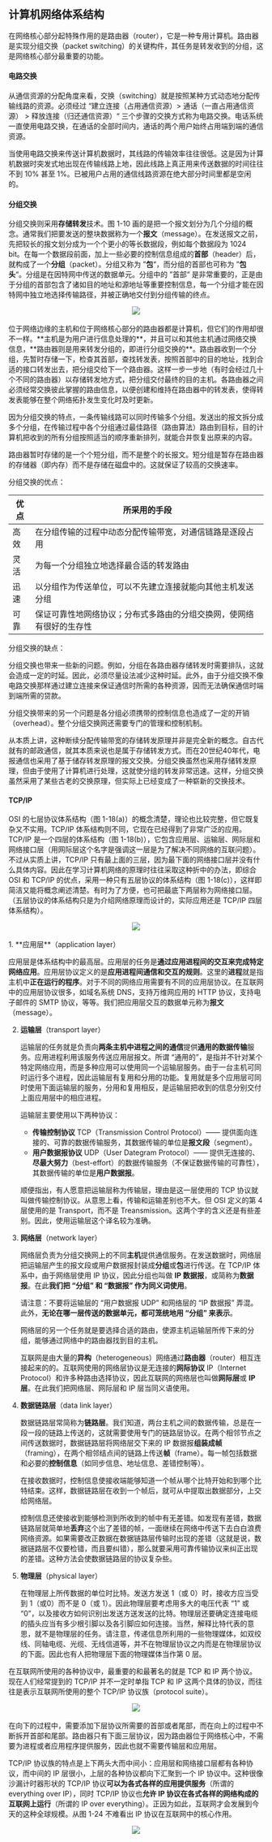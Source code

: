 ## 计算机网络体系结构

在网络核心部分起特殊作用的是路由器（router），它是一种专用计算机。路由器是实现分组交换（packet switching）的关键构件，其任务是转发收到的分组，这是网络核心部分最重要的功能。

#### 电路交换

从通信资源的分配角度来看，交换（switching）就是按照某种方式动态地分配传输线路的资源。必须经过 “建立连接（占用通信资源）> 通话（一直占用通信资源） > 释放连接（归还通信资源）“ 三个步骤的交换方式称为电路交换。电话系统一直使用电路交换，在通话的全部时间内，通话的两个用户始终占用端到端的通信资源。

当使用电路交换来传送计算机数据时，其线路的传输效率往往很低。这是因为计算机数据时突发式地出现在传输线路上地，因此线路上真正用来传送数据的时间往往不到 10% 甚至 1%。已被用户占用的通信线路资源在绝大部分时间里都是空闲的。



#### 分组交换

分组交换则采用**存储转发**技术。图 1-10 画的是把一个报文划分为几个分组的概念。通常我们把要发送的整块数据称为一个**报文**（message）。在发送报文之前，先把较长的报文划分成为一个个更小的等长数据段，例如每个数据段为 1024 bit。在每一个数据段前面，加上一些必要的控制信息组成的**首部**（header）后，就构成了一个**分组**（packet）。分组又称为 ”**包**“，而分组的首部也可称为 ”**包头**“。分组是在因特网中传送的数据单元。分组中的 ”首部“ 是非常重要的，正是由于分组的首部包含了诸如目的地址和源地址等重要控制信息，每一个分组才能在因特网中独立地选择传输路径，并被正确地交付到分组传输的终点。

<div align="center"> <img src="https://raw.githubusercontent.com/BufferedStream/cs-learning-notes/master/notes/images/%E8%AE%A1%E7%AE%97%E6%9C%BA%E7%BD%91%E7%BB%9C%E4%BD%93%E7%B3%BB%E7%BB%93%E6%9E%84-%E5%9B%BE1.png"/> </div><br>
位于网络边缘的主机和位于网络核心部分的路由器都是计算机，但它们的作用却很不一样。**主机是为用户进行信息处理的**，并且可以和其他主机通过网络交换信息，**路由器则是用来转发分组的，即进行分组交换的**。路由器收到一个分组，先暂时存储一下，检查其首部，查找转发表，按照首部中的目的地址，找到合适的接口转发出去，把分组交给下一个路由器。这样一步一步地（有时会经过几十个不同的路由器）以存储转发地方式，把分组交付最终的目的主机。各路由器之间必须经常交换彼此掌握的路由信息，以便创建和维持在路由器中的转发表，使得转发表能够在整个网络拓扑发生变化时及时更新。

因为分组交换的特点，一条传输线路可以同时传输多个分组。发送出的报文拆分成多个分组，在传输过程中各个分组通过最佳路径（路由算法）路由到目标，目的计算机把收到的所有分组按照适当的顺序重新排列，就能合并恢复出原来的内容。

路由器暂时存储的是一个个短分组，而不是整个的长报文。短分组是暂存在路由器的存储器（即内存）而不是存储在磁盘中的。这就保证了较高的交换速率。

分组交换的优点：

| 优点 | 所采用的手段                                                 |
| ---- | ------------------------------------------------------------ |
| 高效 | 在分组传输的过程中动态分配传输带宽，对通信链路是逐段占用     |
| 灵活 | 为每一个分组独立地选择最合适的转发路由                       |
| 迅速 | 以分组作为传送单位，可以不先建立连接就能向其他主机发送分组   |
| 可靠 | 保证可靠性地网络协议；分布式多路由的分组交换网，使网络有很好的生存性 |

分组交换的缺点：

分组交换也带来一些新的问题。例如，分组在各路由器存储转发时需要排队，这就会造成一定的时延。因此，必须尽量设法减少这种时延。此外，由于分组交换不像电路交换那样通过建立连接来保证通信时所需的各种资源，因而无法确保通信时端到端所需的贷款。

分组交换带来的另一个问题是各分组必须携带的控制信息也造成了一定的开销（overhead）。整个分组交换网还需要专门的管理和控制机制。

从本质上讲，这种断续分配传输带宽的存储转发原理并非是完全新的概念。自古代就有的邮政通信，就其本质来说也是属于存储转发方式。而在20世纪40年代，电报通信也采用了基于储存转发原理的报文交换。分组交换虽然也采用存储转发原理，但由于使用了计算机进行处理，这就使分组的转发非常迅速。这样，分组交换虽然采用了某些古老的交换原理，但实际上已经变成了一种崭新的交换技术。



#### TCP/IP

OSI 的七层协议体系结构（图 1-18(a)）的概念清楚，理论也比较完整，但它既复杂又不实用。TCP/IP 体系结构则不同，它现在已经得到了非常广泛的应用。TCP/IP 是一个四层的体系结构（图 1-18(b)），它包含应用层、运输层、网际层和网络接口层（用网际层这个名字是强调这一层是为了解决不同网络的互联问题）。不过从实质上讲，TCP/IP 只有最上面的三层，因为最下面的网络接口层并没有什么具体内容。因此在学习计算机网络的原理时往往采取这种折中的办法，即综合 OSI 和 TCP/IP 的优点，采用一种只有五层协议的体系结构（图 1-18(c)），这样即简洁又能将概念阐述清楚。有时为了方便，也可把最底下两层称为网络接口层。（五层协议的体系结构只是为介绍网络原理而设计的，实际应用还是 TCP/IP 四层体系结构）。

<div align="center"> <img src="https://raw.githubusercontent.com/BufferedStream/cs-learning-notes/master/notes/images/%E8%AE%A1%E7%AE%97%E6%9C%BA%E7%BD%91%E7%BB%9C%E4%BD%93%E7%B3%BB%E7%BB%93%E6%9E%84-%E5%9B%BE2.png"/> </div><br>
1. **应用层**（application layer）

   应用层是体系结构中的最高层。应用层的任务是**通过应用进程间的交互来完成特定网络应用**。应用层协议定义的是**应用进程间通信和交互的规则**。这里的**进程**就是指主机中**正在运行的程序**。对于不同的网络应用需要有不同的应用层协议。在互联网中的应用层协议很多，如域名系统 DNS，支持万维网应用的 HTTP 协议，支持电子邮件的 SMTP 协议，等等。我们把应用层交互的数据单元称为**报文**（message）。

2. **运输层**（transport layer）

   运输层的任务就是负责向**两条主机中进程之间的通信**提供**通用的数据传输**服务。应用进程利用该服务传送应用层报文。所谓 “通用的”，是指并不针对某个特定网络应用，而是多种应用可以使用同一个运输层服务。由于一台主机可同时运行多个进程，因此运输层有复用和分用的功能。复用就是多个应用层可同时使用下面运输层的服务，分用和复用相反，是运输层把收到的信息分别交付上面应用层中的相应进程。

   运输层主要使用以下两种协议：

   - **传输控制协议** TCP（Transmission Control Protocol）—— 提供面向连接的、可靠的数据传输服务，其数据传输的单位是**报文段**（segment）。
   - **用户数据报协议** UDP（User Dategram Protocol）—— 提供无连接的、**尽最大努力**（best-effort）的数据传输服务（不保证数据传输的可靠性），其数据传输的单位是**用户数据报**。

   顺便指出，有人愿意把运输层称为传输层，理由是这一层使用的 TCP 协议就叫做传输控制协议。从意思上看，传输和运输差别也不大。但 OSI 定义的第 4 层使用的是 Transport，而不是 Treansmission。这两个字的含义还是有些差别。因此，使用运输层这个译名较为准确。

3. **网络层**（network layer）

   网络层负责为分组交换网上的不同**主机**提供通信服务。在发送数据时，网络层把运输层产生的报文段或用户数据报封装成**分组**或**包**进行传送。在 TCP/IP 体系中，由于网络层使用 IP 协议，因此分组也叫做 **IP 数据报**，或简称为**数据报**。在此**我们把 “分组” 和 “数据报” 作为同义词使用**。

   请注意：不要将运输层的 “用户数据报 UDP” 和网络层的 “IP 数据报” 弄混。此外，**无论在哪一层传送的数据单元，都可笼统地用 “分组” 来表示**。

   网络层的另一个任务就是要选择合适的路由，使源主机运输层所传下来的分组，能够通过网络中的路由器找到目的主机。

   互联网是由大量的**异构**（heterogeneous）网络通过**路由器**（router）相互连接起来的的。互联网使用的网络层协议是无连接的**网际协议** IP（Internet Protocol）和许多种路由选择协议，因此互联网的网络层也叫做**网际层**或 **IP 层**。在此我们把网络层、网际层和 IP 层当同义语使用。

4. **数据链路层**（data link layer）

   数据链路层常简称为**链路层**。我们知道，两台主机之间的数据传输，总是在一段一段的链路上传送的，这就需要使用专门的链路层协议。在两个相邻节点之间传送数据时，数据链路层将网络层交下来的 IP 数据报**组装成帧**（framing），在两个相邻结点间的链路上传送**帧**（frame）。每一帧包括数据和必要的**控制信息**（如同步信息、地址信息、差错控制等）。

   在接收数据时，控制信息使接收端能够知道一个帧从哪个比特开始和到哪个比特结束。这样，数据链路层在收到一个帧后，就可从中提取出数据部分，上交给网络层。

   控制信息还使接收到能够检测到所收到的帧中有无差错。如发现有差错，数据链路层就简单地**丢弃**这个出了差错的帧，一面继续在网络中传送下去白白浪费网络资源。如果需要改正数据在数据链路层传输时出现的差错（这就是说，数据链路层不仅要检错，而且要纠错），那么就要采用可靠传输协议来纠正出现的差错。这种方法会使数据链路层的协议复杂些。

5. **物理层**（physical layer）

   在物理层上所传数据的单位时比特。发送方发送 1（或 0）时，接收方应当受到 1（或0）而不是 0（或 1）。因此物理层要考虑用多大的电压代表 “1” 或 “0”，以及接收方如何识别出发送方送发送的比特。物理层还要确定连接电缆的插头应当有多少根引脚以及各引脚应如何连接。当然，解释比特代表的意思，就不是物理层的任务。请注意，传递信息所利用的一些物理媒体，如双绞线、同轴电缆、光缆、无线信道等，并不在物理层协议之内而是在物理层协议的下面。因此也有人把物理层下面的物理媒体当作第 0 层。

   

在互联网所使用的各种协议中，最重要的和最著名的就是 TCP 和 IP 两个协议。现在人们经常提到的 TCP/IP 并不一定时单指 TCP 和 IP 这两个具体的协议，而往往是表示互联网所使用的整个 TCP/IP 协议族（protocol suite）。

<div align="center"> <img src="https://raw.githubusercontent.com/BufferedStream/cs-learning-notes/master/notes/images/%E8%AE%A1%E7%AE%97%E6%9C%BA%E7%BD%91%E7%BB%9C%E4%BD%93%E7%B3%BB%E7%BB%93%E6%9E%84-%E5%9B%BE3.jpg"/> </div><br>
在向下的过程中，需要添加下层协议所需要的首部或者尾部，而在向上的过程中不断拆开首部和尾部。路由器只有下面三层协议，因为路由器位于网络核心中，不需要为进程或者应用程序提供服务，因此也就不需要传输层和应用层。

TCP/IP 协议族的特点是上下两头大而中间小：应用层和网络接口层都有各种协议，而中间的 IP 层很小，上层的各种协议都向下汇聚到一个 IP 协议中。这种很像沙漏计时器形状的 TCP/IP 协议**可以为各式各样的应用提供服务**（所谓的 everything over IP），同时 TCP/IP 协议也**允许 IP 协议在各式各样的网络构成的互联网上运行**（所谓的 IP over everything）。正因为如此，互联网才会发展到今天的这种全球规模。从图 1-24 不难看出 IP 协议在互联网中的核心作用。

<div align="center"> <img src="https://raw.githubusercontent.com/BufferedStream/cs-learning-notes/master/notes/images/%E8%AE%A1%E7%AE%97%E6%9C%BA%E7%BD%91%E7%BB%9C%E4%BD%93%E7%B3%BB%E7%BB%93%E6%9E%84-%E5%9B%BE4.jpg"/> </div><br>